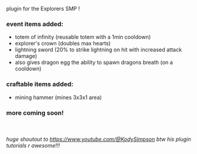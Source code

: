 plugin for the Explorers SMP !

### event items added:

* totem of infinity (reusable totem with a 1min cooldown)
* explorer's crown (doubles max hearts)
* lightning sword (20% to strike lightning on hit with increased attack damage)
* also gives dragon egg the ability to spawn dragons breath (on a cooldown)

### craftable items added:
* mining hammer (mines 3x3x1 area)


### more coming soon!

<br>

###### huge shoutout to https://www.youtube.com/@KodySimpson btw his plugin tutorials r awesome!!!
